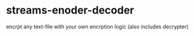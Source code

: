 # streams-enoder-decoder
encrpt any text-file with your own encrption logic (also includes decrypter)
